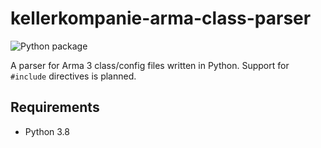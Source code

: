 # kellerkompanie-arma-class-parser
![Python package](https://github.com/kellerkompanie/kellerkompanie-arma-class-parser/workflows/Python%20package/badge.svg)

A parser for Arma 3 class/config files written in Python. Support for `#include` directives is planned.

## Requirements
* Python 3.8

